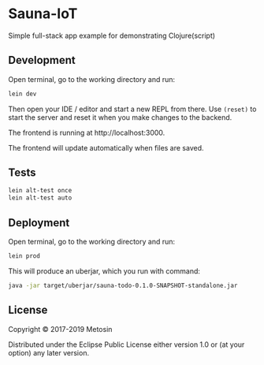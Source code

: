 # Sauna-IoT

Simple full-stack app example for demonstrating Clojure(script)

## Development

Open terminal, go to the working directory and run:

```bash
lein dev
```

Then open your IDE / editor and start a new REPL from there. Use `(reset)` to
start the server and reset it when you make changes to the backend.

The frontend is running at http://localhost:3000.

The frontend will update automatically when files are saved.

## Tests

```bash
lein alt-test once
lein alt-test auto
```

## Deployment

Open terminal, go to the working directory and run:

```bash
lein prod
```

This will produce an uberjar, which you run with command:

```bash
java -jar target/uberjar/sauna-todo-0.1.0-SNAPSHOT-standalone.jar
```

## License

Copyright © 2017-2019 Metosin

Distributed under the Eclipse Public License either version 1.0 or (at your
option) any later version.
